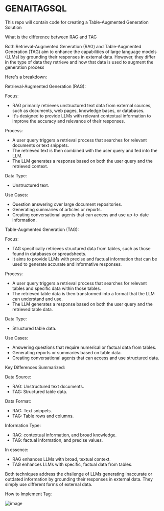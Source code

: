 # GENAITAGSQL
This repo will contain code for creating a Table-Augmented Generation Solution

What is the difference between RAG and TAG

Both Retrieval-Augmented Generation (RAG) and Table-Augmented Generation (TAG) aim to enhance the capabilities of large language models (LLMs) by grounding their responses in external data. However, they differ in the type of data they retrieve and how that data is used to augment the generation process

Here's a breakdown:

Retrieval-Augmented Generation (RAG):

Focus:

  + RAG primarily retrieves unstructured text data from external sources, such as documents, web pages, knowledge bases, or 
  databases.
  + It's designed to provide LLMs with relevant contextual information to improve the accuracy and relevance of their responses.
  
Process:

  + A user query triggers a retrieval process that searches for relevant documents or text snippets.
  + The retrieved text is then combined with the user query and fed into the LLM.
  + The LLM generates a response based on both the user query and the retrieved context.
    
Data Type:

  + Unstructured text.
    
Use Cases:

  + Question answering over large document repositories.
  + Generating summaries of articles or reports.
  + Creating conversational agents that can access and use up-to-date information.
    
Table-Augmented Generation (TAG):

Focus:

  + TAG specifically retrieves structured data from tables, such as those found in databases or spreadsheets.
  + It aims to provide LLMs with precise and factual information that can be used to generate accurate and informative responses.

Process:

  + A user query triggers a retrieval process that searches for relevant tables and specific data within those tables.
  + The retrieved table data is then transformed into a format that the LLM can understand and use.
  + The LLM generates a response based on both the user query and the retrieved table data.

Data Type:

  + Structured table data.

Use Cases:

  + Answering questions that require numerical or factual data from tables.
  + Generating reports or summaries based on table data.
  + Creating conversational agents that can access and use structured data.

Key Differences Summarized:

Data Source:

  + RAG: Unstructured text documents.
  + TAG: Structured table data.

Data Format:

  + RAG: Text snippets.
  + TAG: Table rows and columns.

Information Type:

  + RAG: contextual information, and broad knowledge.
  + TAG: factual information, and precise values.

In essence:

  + RAG enhances LLMs with broad, textual context.
  + TAG enhances LLMs with specific, factual data from tables.

  Both techniques address the challenge of LLMs generating inaccurate or outdated information by grounding their responses in 
  external data. They simply use different forms of external data.

  How to Implement Tag:

  ![image](https://github.com/user-attachments/assets/5056fd3e-b323-4331-9ae7-9dbf6f604a24)

